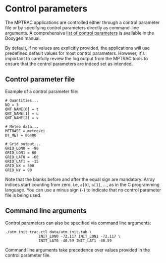 # Control parameters

The MPTRAC applications are controlled either through a control
parameter file or by specifying control parameters directly as
command-line arguments. A comprehensive
[list of control parameters](https://slcs-jsc.github.io/mptrac/doxygen/structctl__t.html)
is available in the Doxygen manual.

By default, if no values are explicitly provided, the applications
will use predefined default values for most control
parameters. However, it's important to carefully review the log output
from the MPTRAC tools to ensure that the control parameters are indeed
set as intended.

## Control parameter file

Example of a control parameter file:

```
# Quantities...
NQ = 3
QNT_NAME[0] = t
QNT_NAME[1] = u
QNT_NAME[2] = v

# Meteo data...
METBASE = meteo/ei
DT_MET = 86400

# Grid output...
GRID_LON0 = -90
GRID_LON1 = 60
GRID_LAT0 = -60
GRID_LAT1 = -15
GRID_NX = 300
GRID_NY = 90
```

Note that the blanks before and after the equal sign are
mandatory. Array indices start counting from zero, i.e, `a[0]`, `a[1]`,
..., as in the C programming language. You can use a minus sign (`-`) to
indicate that no control parameter file is being used.

## Command line arguments

Control parameters can also be specified via command line arguments:

```
./atm_init trac.ctl data/atm_init.tab \
               INIT_LON0 -72.117 INIT_LON1 -72.117 \
               INIT_LAT0 -40.59 INIT_LAT1 -40.59
```

Command line arguments take precedence over values provided in the
control parameter file.
